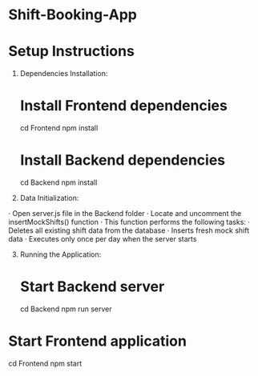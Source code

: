 # Shift-Booking-App

# Setup Instructions
1. Dependencies Installation:
   # Install Frontend dependencies
    cd Frontend
    npm install

   # Install Backend dependencies
    cd Backend
    npm install
2. Data Initialization:

  · Open server.js file in the Backend folder
  · Locate and uncomment the insertMockShifts() function
  · This function performs the following tasks:
    · Deletes all existing shift data from the database
    · Inserts fresh mock shift data
    · Executes only once per day when the server starts

3. Running the Application:
   # Start Backend server
    cd Backend
   npm run server

  # Start Frontend application
  cd Frontend
  npm start
